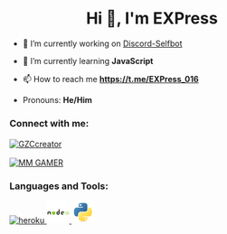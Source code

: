 <h1 align="center">Hi 👋, I'm EXPress</h1>

- 🔭 I’m currently working on [Discord-Selfbot](https://github.com/EXPress-016/Discord-Selfbot)

- 🌱 I’m currently learning **JavaScript**

- 📫 How to reach me **https://t.me/EXPress_016**

- Pronouns: **He/Him**

<h3 align="left">Connect with me:</h3>

<p align="left">

<a href="https://instagram.com/gzccreator" target="blank"><img align="center" src="https://raw.githubusercontent.com/rahuldkjain/github-profile-readme-generator/master/src/images/icons/Social/instagram.svg" alt="GZCcreator" height="30" width="40" /></a>

<a href="https://dc.mm-gamer.ml" target="blank"><img align="center" src="https://raw.githubusercontent.com/rahuldkjain/github-profile-readme-generator/master/src/images/icons/Social/discord.svg" alt="MM GAMER" height="30" width="40" /></a>

</p>

<h3 align="left">Languages and Tools:</h3>
<p align="left"> <a href="https://heroku.com" target="_blank"> <img src="https://www.vectorlogo.zone/logos/heroku/heroku-icon.svg" alt="heroku" width="40" height="40"/> </a> <a href="https://nodejs.org" target="_blank"> <img src="https://raw.githubusercontent.com/devicons/devicon/master/icons/nodejs/nodejs-original-wordmark.svg" alt="nodejs" width="40" height="40"/> </a> <a href="https://www.python.org" target="_blank"> <img src="https://raw.githubusercontent.com/devicons/devicon/master/icons/python/python-original.svg" alt="python" width="40" height="40"/> </a> </p>
